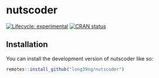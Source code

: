 
<!-- README.md is generated from README.Rmd. Please edit that file -->

# nutscoder

<!-- badges: start -->

[![Lifecycle:
experimental](https://img.shields.io/badge/lifecycle-experimental-orange.svg)](https://lifecycle.r-lib.org/articles/stages.html#experimental)
[![CRAN
status](https://www.r-pkg.org/badges/version/nutscoder)](https://CRAN.R-project.org/package=nutscoder)
<!-- badges: end -->

## Installation

You can install the development version of nutscoder like so:

``` r
remotes::install_github("long39ng/nutscoder")
```

